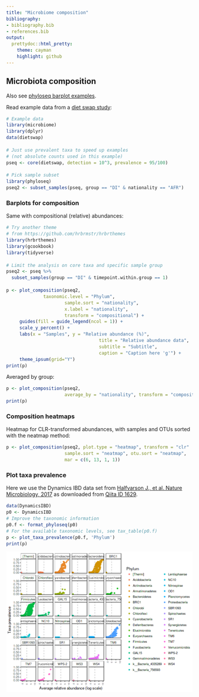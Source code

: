 ```yaml
---
title: "Microbiome composition"
bibliography: 
- bibliography.bib
- references.bib
output: 
  prettydoc::html_pretty:
    theme: cayman
    highlight: github
---
```

  <!--
  %\VignetteEngine{knitr::rmarkdown}
  %\VignetteIndexEntry{microbiome tutorial - composition}
  %\usepackage[utf8]{inputenc}
  %\VignetteEncoding{UTF-8}  
-->
  
  
## Microbiota composition
  

Also see [phyloseq barplot examples](http://joey711.github.io/phyloseq/plot_bar-examples.html).
  
Read example data from a [diet swap study](http://dx.doi.org/10.1038/ncomms7342):
  

```r
# Example data
library(microbiome)
library(dplyr)
data(dietswap)

# Just use prevalent taxa to speed up examples
# (not absolute counts used in this example)
pseq <- core(dietswap, detection = 10^3, prevalence = 95/100)

# Pick sample subset
library(phyloseq)
pseq2 <- subset_samples(pseq, group == "DI" & nationality == "AFR")
```

### Barplots for composition

Same with compositional (relative) abundances:
  

```r
# Try another theme
# from https://github.com/hrbrmstr/hrbrthemes
library(hrbrthemes)
library(gcookbook)
library(tidyverse)

# Limit the analysis on core taxa and specific sample group
pseq2 <- pseq %>%
  subset_samples(group == "DI" & timepoint.within.group == 1)

p <- plot_composition(pseq2,
		      taxonomic.level = "Phylum",
                      sample.sort = "nationality",
                      x.label = "nationality",
                      transform = "compositional") +
     guides(fill = guide_legend(ncol = 1)) +
     scale_y_percent() +
     labs(x = "Samples", y = "Relative abundance (%)",
                                   title = "Relative abundance data",
                                   subtitle = "Subtitle",
                                   caption = "Caption here 'g'") + 
     theme_ipsum(grid="Y")
print(p)  
```


Averaged by group:
  

```r
p <- plot_composition(pseq2,
                      average_by = "nationality", transform = "compositional")
print(p)
```



### Composition heatmaps


Heatmap for CLR-transformed abundances, with samples and OTUs sorted with the neatmap method:
  

```r
p <- plot_composition(pseq2, plot.type = "heatmap", transform = "clr"
                      sample.sort = "neatmap", otu.sort = "neatmap",
                      mar = c(6, 13, 1, 1))
```



### Plot taxa prevalence

Here we use the Dynamics IBD data set from [Halfvarson J., et al. Nature Microbiology, 2017](http://www.nature.com/articles/nmicrobiol20174) as downloaded from [Qiita ID 1629](https://qiita.ucsd.edu/study/description/1629). 


```r
data(DynamicsIBD)
p0 <- DynamicsIBD
# Improve the taxonomic information
p0.f <- format_phyloseq(p0)
# For the available taxonomic levels, see tax_table(p0.f)
p <- plot_taxa_prevalence(p0.f, 'Phylum')
print(p)
```

![plot of chunk unnamed-chunk-1](figure/unnamed-chunk-1-1.png)

